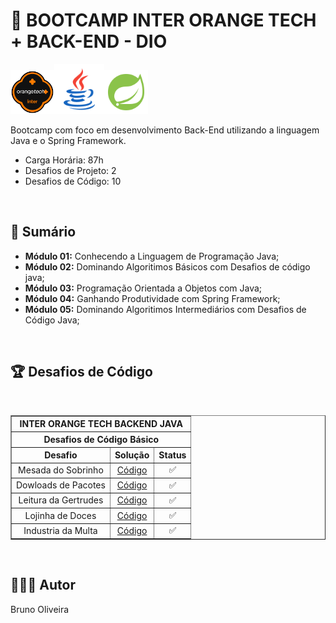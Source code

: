 # 📌 **BOOTCAMP INTER ORANGE TECH + BACK-END - DIO**
<img src="./assets/logo.png"  width="70" alt="Icone do Bootcamp Inter Orange Tech"><img src="./assets/java.svg" width="80" alt="Icone do Java"><img src="./assets/spring.svg" width="70" alt="Icone do Spring Framework">

Bootcamp com foco em desenvolvimento Back-End utilizando a linguagem Java e o Spring Framework.

- Carga Horária: 87h
- Desafios de Projeto: 2
- Desafios de Código: 10

<br>

## 📎 **Sumário**
- **Módulo 01:** Conhecendo a Linguagem de Programação Java;
- **Módulo 02:** Dominando Algoritimos Básicos com Desafios de código java;
- **Módulo 03:** Programação Orientada a Objetos com Java;
- **Módulo 04:** Ganhando Produtividade com Spring Framework;
- **Módulo 05:** Dominando Algoritimos Intermediários com Desafios de Código Java;

<br>

## 🏆 **Desafios de Código**

<br>

<table border=1>
    <tr>
        <th colspan="3" style="text-align:center"><b>INTER ORANGE TECH BACKEND JAVA</b></th>
    </tr>
    <tr>
        <th colspan="3" style="text-align:center">Desafios de Código Básico</th>
    </tr>
    <tr>
        <th style="text-align:center">Desafio</th>
        <th style="text-align:center">Solução</th>
        <th style="text-align:center">Status</th>
    </tr>
    <tr>
        <td align="center">Mesada do Sobrinho</td>
        <td align="center"><a href="https://github.com/BrunoOliveira16/Bootcamp-Inter-Orange-Tech-Backend/tree/main/ORANGE-TECH-MODULO-02/DesafioDeCodigo01">Código</a></td>
        <td align="center">✅</td>
    </tr>
    <tr>
        <td align="center">Dowloads de Pacotes</td>
        <td align="center"><a href="https://github.com/BrunoOliveira16/Bootcamp-Inter-Orange-Tech-Backend/tree/main/ORANGE-TECH-MODULO-02/DesafioDeCodigo02">Código</a></td>
        <td align="center">✅</td>
    </tr>
    <tr>
        <td align="center">Leitura da Gertrudes</td>
        <td align="center"><a href="https://github.com/BrunoOliveira16/Bootcamp-Inter-Orange-Tech-Backend/tree/main/ORANGE-TECH-MODULO-02/DesafioDeCodigo03">Código</a></td>
        <td align="center">✅</td>
    </tr>
    <tr>
        <td align="center">Lojinha de Doces</td>
        <td align="center"><a href="https://github.com/BrunoOliveira16/Bootcamp-Inter-Orange-Tech-Backend/tree/main/ORANGE-TECH-MODULO-02/DesafioDeCodigo04">Código</a></td>
        <td align="center">✅</td>
    </tr>
    <tr>
        <td align="center">Industria da Multa</td>
        <td align="center"><a href="https://github.com/BrunoOliveira16/Bootcamp-Inter-Orange-Tech-Backend/tree/main/ORANGE-TECH-MODULO-02/DesafioDeCodigo05">Código</a></td>
        <td align="center">✅</td>
    </tr>
</table>

<br>

## 🙋🏻‍♂️ **Autor**
Bruno Oliveira


